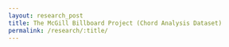 ```yaml
---
layout: research_post
title: The McGill Billboard Project (Chord Analysis Dataset)
permalink: /research/:title/
---
```

